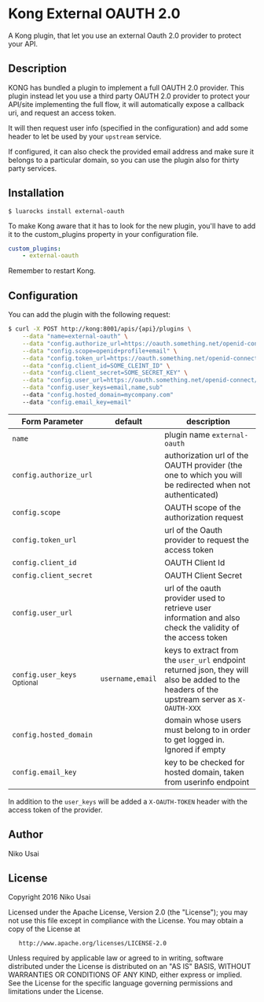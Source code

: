 # Kong External OAUTH 2.0

A Kong plugin, that let you use an external Oauth 2.0 provider to protect your API.

## Description

KONG has bundled a plugin to implement a full OAUTH 2.0 provider. This plugin instead let you use a
third party OAUTH 2.0 provider to protect your API/site implementing the full flow, it will automatically
expose a callback uri, and request an access token.

It will then request user info (specified in the configuration) and add some header to let be used
by your `upstream` service.

If configured, it can also check the provided email address and make sure it belongs to a particular
domain, so you can use the plugin also for thirty party services.

## Installation

    $ luarocks install external-oauth

To make Kong aware that it has to look for the new plugin, you'll have to add it to the custom_plugins
property in your configuration file.

```yaml
custom_plugins:
    - external-oauth
```

Remember to restart Kong.



## Configuration

You can add the plugin with the following request:

```bash
$ curl -X POST http://kong:8001/apis/{api}/plugins \
    --data "name=external-oauth" \
    --data "config.authorize_url=https://oauth.something.net/openid-connect/authorize" \
    --data "config.scope=openid+profile+email" \
    --data "config.token_url=https://oauth.something.net/openid-connect/token" \
    --data "config.client_id=SOME_CLEINT_ID" \
    --data "config.client_secret=SOME_SECRET_KEY" \
    --data "config.user_url=https://oauth.something.net/openid-connect/userinfo" \
    --data "config.user_keys=email,name,sub"
    --data "config.hosted_domain=mycompany.com"
    --data "config.email_key=email"
```

| Form Parameter | default | description |
| --- 						| --- | --- |
| `name` 					        | | plugin name `external-oauth` |
| `config.authorize_url` 	| | authorization url of the OAUTH provider (the one to which you will be redirected when not authenticated) |
| `config.scope` 			    | | OAUTH scope of the authorization request |
| `config.token_url` 		  | | url of the Oauth provider to request the access token |
| `config.client_id` 		  | | OAUTH Client Id |
| `config.client_secret` 	| | OAUTH Client Secret |
| `config.user_url` 		  | | url of the oauth provider used to retrieve user information and also check the validity of the access token |
| `config.user_keys` <br /> <small>Optional</small>		| `username,email` | keys to extract from the `user_url` endpoint returned json, they will also be added to the headers of the upstream server as `X-OAUTH-XXX` |
| `config.hosted_domain`  | | domain whose users must belong to in order to get logged in. Ignored if empty |
| `config.email_key` 		  | | key to be checked for hosted domain, taken from userinfo endpoint |

In addition to the `user_keys` will be added a `X-OAUTH-TOKEN` header with the access token of the provider.

## Author
Niko Usai

## License

Copyright 2016 Niko Usai

   Licensed under the Apache License, Version 2.0 (the "License");
   you may not use this file except in compliance with the License.
   You may obtain a copy of the License at

       http://www.apache.org/licenses/LICENSE-2.0

   Unless required by applicable law or agreed to in writing, software
   distributed under the License is distributed on an "AS IS" BASIS,
   WITHOUT WARRANTIES OR CONDITIONS OF ANY KIND, either express or implied.
   See the License for the specific language governing permissions and
limitations under the License.
